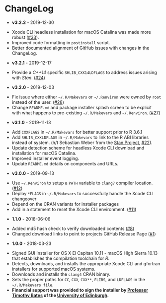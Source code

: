 # ChangeLog

* __v3.2.2__ - 2019-12-30

- Xcode CLI headless installation for macOS Catalina was made more robust ([#33](https://github.com/rmacoslib/r-macos-rtools/issues/33)). 
- Improved code formatting in `postinstall` script.
- Better documented alignment of GitHub issues with changes in the ChangeLog.

* __v3.2.1__ - 2019-12-17

- Provide a _C++14_ specific `SHLIB_CXX14LDFLAGS` to address issues arising with _Stan_. ([#24](https://github.com/rmacoslib/r-macos-rtools/issues/24))

* __v3.2.0__ - 2019-12-03

- Fix issue where either `~/.R/Makevars` or `~/.Renviron` were owned by `root` instead of the user. ([#28](https://github.com/rmacoslib/r-macos-rtools/issues/28))
- Change `README.md` and package installer splash screen to be explicit with what happens to pre-existing `~/.R/Makevars` and `~/.Renviron`. ([#27](https://github.com/rmacoslib/r-macos-rtools/issues/27))

* __v3.1.0__ - 2019-11-13

- Add `CXXFLAGS` in `~/.R/Makevars` for better support prior to R 3.6.1
- Add `SHLIB_CXXLDFLAGS` in `~/.R/Makevars` to link to the R ABI
  libraries instead of system. (h/t Sebastian Weber from the [Stan Project](https://mc-stan.org), [#22](https://github.com/rmacoslib/r-macos-rtools/issues/22)).
- Update detection scheme for headless Xcode CLI download and installation for macOS Catalina.
- Improved installer event logging.
- Update `README.md` details on components and URLs.

* __v3.0.0__ - 2019-09-13

- Use `~/.Renviron` to setup a `PATH` variable to `clang7` compiler location. ([#12](https://github.com/rmacoslib/r-macos-rtools/issues/12))
- Deploy `*FLAGS` in `~/.R/Makevars` to successfully handle the Xcode CLI changeover
- Depend on the CRAN variants for installer packages
- Add in a statement to reset the Xcode CLI environment. ([#11](https://github.com/rmacoslib/r-macos-rtools/issues/11))

* __1.1.0__ - 2018-06-06

- Added md5 hash check to verify downloaded contents ([#8](https://github.com/rmacoslib/r-macos-rtools/issues/8))
- Changed download links to point to projects GitHub Release Page ([#1](https://github.com/rmacoslib/r-macos-rtools/issues/1))

* __1.0.0__ - 2018-03-23

- Signed GUI Installer for OS X El Capitan 10.11 - macOS High Sierra 10.13 that establishes the compilation toolchain for _R_.
- Detects, downloads, and installs the appropriate Xcode CLI and gfortran installers for supported macOS systems.
- Downloads and installs the `clang4` CRAN binary.
- Sets the proper paths for `CC`, `CXX`, `CXX**`, `FLIBS`, and `LDFLAGS` in the `~/.R/Makevars file`.
- **Financial support was provided to sign the installer by [Professor Timothy Bates](http://www.ed.ac.uk/profile/timothy-bates) of the [University of Edinburgh](http://www.ed.ac.uk/).**
